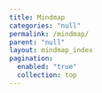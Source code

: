 ```yaml
---
title: Mindmap
categories: "null"
permalink: /mindmap/
parent: "null"
layout: mindmap_index
pagination:
  enabled: "true"
  collection: top
---
```

